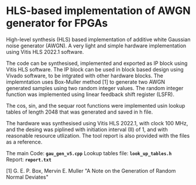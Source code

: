 # HLS-based implementation of AWGN generator for FPGAs
High-level synthesis (HLS) based implementation of additive white Gaussian noise generator (AWGN). A very light and simple hardware implementation using Vitis HLS 2022.1 software.

The code can be synthesised, implemented and exported as IP block using Vitis HLS software. The IP block can be used in block based design using Vivado software, to be intgrated with other hardware blocks. The implemntation uses Box-Muller method [1] to generate two AWGN generated samples using two random integer values. The random integer function was implemented using linear feedback shift register (LSFR).

The cos, sin, and the sequar root functions were implemented usin lookup tables of length 2048 that was generated and saved in h file.

The hardware was synthesised using Vitis HLS 2022.1, with clock 100 MHz, and the desing was piplined with initiation interval (II) of 1, and with reasonable resource utlization. The tool report is also provided with the files as a reference.

The main Code: **`gau_gen_v5.cpp`**
Lookup tables file: **`look_up_tables.h`**
Report: **`report.txt`**

[1] G. E. P. Box, Mervin E. Muller "A Note on the Generation of Random Normal Deviates"
